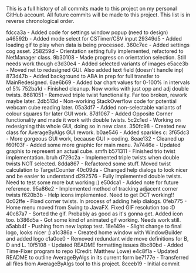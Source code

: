 This is a full history of all commits made to this project on my personal GitHub account. All future commits will be made to this project.
This list is in reverse chronological order.

fdcca3a - Added code for settings window popup (need to design)
a46592b - Added mode select for CSTimer/CSV input
29349d5 - Added loading gif to play when data is being processed.
360c7ec - Added settings cog asset.
258259d - Orientation setting fully implemented, refactored to NetManager class.
9b30108 - Made progress on orientation selection. Still needs work though
c3d30e4 - Added selected variants of images
e5ace3b - Moved net to redesigned GUI. Also added text field (doesn't handle inp)
873d47b - Added background to ABA in prep for full transfer to MainRedesigned.
6ae6b69 - Added bar chart values for 0-100% in intervals of 5%
752ba1d - Finished cleanup. Now works with just opp and adj double twists.
8681051 - Removed triple twist functionality. Far too broken, rework maybe later.
2db513d - Non-working StackOverflow code for potential webcam cube reading later.
05a3df7 - Added non-selectable variants of colour squares for later GUI work.
87d1067 - Added Opposite Corner functionality and made it work with double twists.
5c2c1ed - Working on redesigning this whole GUI, doing so in new class.
350fc98 - Created new class for AverageByAlgs GUI rework.
b0ae546 - Added sparkles c:
3f65dc3 - More gorgeous GUI work, because GUI > coding.
8eae132 - Cleaned up
f60f03f - Added some more graphic for main menu.
7a7446e - Updated graphis to represent an actual cube. smfh
b571311 - Finished trio twist implementation. bruh
d729c2a - Implemented triple twists when double twists NOT selected.
8dda867 - Refactored some stuff. Moved twist calculation to TargetCounter
40c09da - Changed help dialogs to look nicer and be easier to understand
d292576 - Fully implemented double twists. Need to test some more but working :)
e50dca1 - Added note for future reference.
95a86e2 - Implemented method of tracking adjacent corner twists
f620b3b - Help icons implemented. Need to get DCT working!!
0c02ffe - Fixed corner twists. In process of adding help dialogs.
0feb775 - Home menu moved from Swing to JavaFX. Fixed GIF resolution too :D
40c87a7 - Sorted the gif. Probably as good as it's gonna get. Added icon too.
b386d5a - Got some kind of animated gif working. Needs work still.
a5abb4f - Pushing from new laptop test.
18e149e - Slight change to final logo, looks nicer :)
a1c386a - Created home window with WindowBuilder and added logo
c1a0ce0 - Removed redundant wide move definitions for B, D and L.
10f5108 - Updated README formatting issues
8bc80bd - Added Time-Fixer program to repo (Credit: Matthew Lowe)
e4c8f1a - Updated README to outline AverageByAlgs in its current form
be7177e - Transferred all files from AverageByAlgs tool to this project.
8ceeb19 - Initial commit